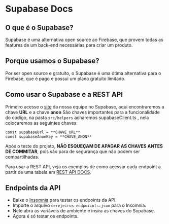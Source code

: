 # Supabase Docs

## O que é o Supabase?

Supabase é uma alternativa open source ao Firebase, que provem todas as features de um back-end necessárias para criar um produto.

## Porque usamos o Supabase?

Por ser open source e gratuito, o Supabase é uma ótima alternativa para o Firebase, que é pago e possui um plano gratuito limitado.

## Como usar o Supabase e a REST API

Primeiro acesse o [site](https://app.supabase.com/project/hflbuhswxxfxbsuuvzbv/settings/api) da nossa equipe no Supabase, aqui encontraremos a chave **URL** e a chave **anon** São chaves importantes para a funcionalidade do código, na pasta `src/helpers` acharemos supabaseClient.ts , nela colocaremos as seguintes chaves:

```
const supabaseUrl = **CHAVE_URL**
const supabaseAnonKey = **CHAVE_ANON**
```

Após o teste do projeto, **NÃO ESQUEÇAM DE APAGAR AS CHAVES ANTES DE COMMITAR**, pois são para de segurança que não podem ser compartilhadas.

Para usar a REST API, veja os exemplos de como acessar cada endpoint a partir de uma tabela em [REST API DOCS](https://app.supabase.com/project/hflbuhswxxfxbsuuvzbv/api?resource=users).

## Endpoints da API

-   Baixe o [Insomnia](https://insomnia.rest/download) para testar os endpoints da API.
-   Importe o arquivo `cerejeiros-endpoiints.json` para o Insomnia.
-   Nele abra as variáveis de ambiente e insira as chaves do Supabase.
-   Agora é só testar os endpoints.
